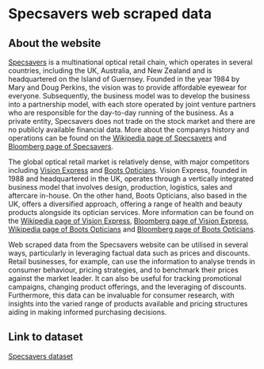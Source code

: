# Specsavers web scraped data 

## About the website

[Specsavers](https://www.specsavers.co.uk/) is a multinational optical retail chain, which operates in several countries, including the UK, Australia, and New Zealand and is headquartered on the Island of Guernsey. Founded in the year 1984 by Mary and Doug Perkins, the vision was to provide affordable eyewear for everyone. Subsequently, the business model was to develop the business into a partnership model, with each store operated by joint venture partners who are responsible for the day-to-day running of the business. As a private entity, Specsavers does not trade on the stock market and there are no publicly available financial data. More about the companys history and operations can be found on the [Wikipedia page of Specsavers](https://en.wikipedia.org/wiki/Specsavers) and [Bloomberg page of Specsavers](https://www.bloomberg.com/profile/company/1594825D:LN).

The global optical retail market is relatively dense, with major competitors including [Vision Express](https://www.visionexpress.com/) and [Boots Opticians](https://www.boots.com/opticians/). Vision Express, founded in 1988 and headquartered in the UK, operates through a vertically integrated business model that involves design, production, logistics, sales and aftercare in-house. On the other hand, Boots Opticians, also based in the UK, offers a diversified approach, offering a range of health and beauty products alongside its optician services. More information can be found on the [Wikipedia page of Vision Express](https://en.wikipedia.org/wiki/Vision_Express), [Bloomberg page of Vision Express](https://www.bloomberg.com/profile/company/0977998D:LN), [Wikipedia page of Boots Opticians](https://en.wikipedia.org/wiki/Boots_UK) and [Bloomberg page of Boots Opticians](https://www.bloomberg.com/profile/company/BOOTS:LN).

Web scraped data from the Specsavers website can be utilised in several ways, particularly in leveraging factual data such as prices and discounts. Retail businesses, for example, can use the information to analyse trends in consumer behaviour, pricing strategies, and to benchmark their prices against the market leader. It can also be useful for tracking promotional campaigns, changing product offerings, and the leveraging of discounts. Furthermore, this data can be invaluable for consumer research, with insights into the varied range of products available and pricing structures aiding in making informed purchasing decisions.


## Link to **dataset**

[Specsavers dataset](https://www.databoutique.com/buy-data-list-subset/Specsavers%20web%20scraped%20data/r/recmqC7ZnfXxOynSz)

